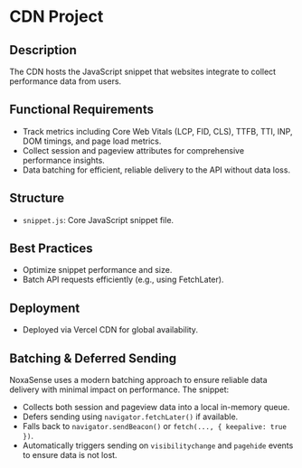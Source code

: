 # CDN Project

## Description

The CDN hosts the JavaScript snippet that websites integrate to collect performance data from users.

## Functional Requirements

- Track metrics including Core Web Vitals (LCP, FID, CLS), TTFB, TTI, INP, DOM timings, and page load metrics.
- Collect session and pageview attributes for comprehensive performance insights.
- Data batching for efficient, reliable delivery to the API without data loss.

## Structure

- `snippet.js`: Core JavaScript snippet file.

## Best Practices

- Optimize snippet performance and size.
- Batch API requests efficiently (e.g., using FetchLater).

## Deployment

- Deployed via Vercel CDN for global availability.

## Batching & Deferred Sending

NoxaSense uses a modern batching approach to ensure reliable data delivery with minimal impact on performance. The snippet:

- Collects both session and pageview data into a local in-memory queue.
- Defers sending using `navigator.fetchLater()` if available.
- Falls back to `navigator.sendBeacon()` or `fetch(..., { keepalive: true })`.
- Automatically triggers sending on `visibilitychange` and `pagehide` events to ensure data is not lost.